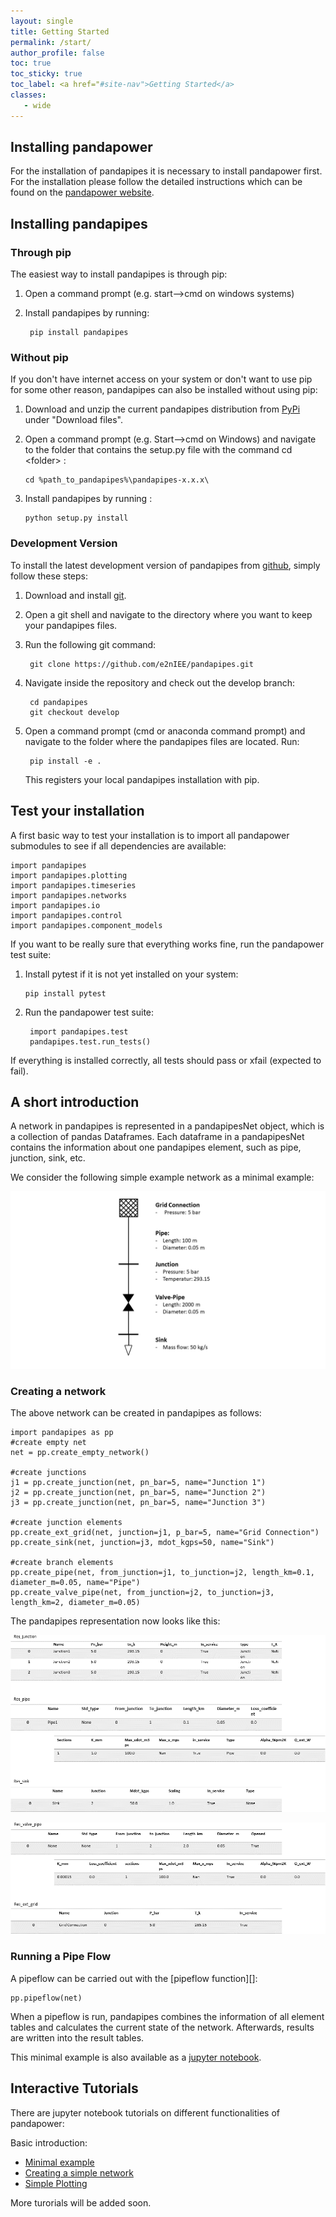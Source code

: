 ```yaml
---
layout: single
title: Getting Started
permalink: /start/
author_profile: false
toc: true
toc_sticky: true
toc_label: <a href="#site-nav">Getting Started</a>
classes:
   - wide
---
```



## Installing pandapower

For the installation of pandapipes it is necessary to install pandapower first. For the installation please follow the detailed instructions which can be found on the [pandapower website](http://www.pandapower.org/start/). 



<h2 id="install">Installing pandapipes</h2>
        
<h3 id="pip">Through pip</h3>

The easiest way to install pandapipes is through pip:

1. Open a command prompt (e.g. start-->cmd on windows systems)

2. Install pandapipes by running:

        pip install pandapipes

<h3 id="nopip">Without pip</h3>

If you don't have internet access on your system or don't want to use pip for some other reason, pandapipes can also be installed without using pip:

1.  Download and unzip the current pandapipes distribution from [PyPi](https://pypi.org/project/pandapower/) under "Download files".
2.  Open a command prompt (e.g. Start\--\>cmd on Windows) and navigate to the folder that contains the setup.py file with the command cd
    \<folder\> :

        cd %path_to_pandapipes%\pandapipes-x.x.x\

3.  Install pandapipes by running :

        python setup.py install

<h3 id="develop">Development Version</h3>

To install the latest development version of pandapipes from [github](https://github.com/e2nIEE/pandapipes), simply follow these steps:

1. Download and install [git](https://git-scm.com). 

2. Open a git shell and navigate to the directory where you want to keep your pandapipes files.

3. Run the following git command:

        git clone https://github.com/e2nIEE/pandapipes.git

4. Navigate inside the repository and check out the develop branch:

        cd pandapipes
        git checkout develop
       
5. Open a command prompt (cmd or anaconda command prompt) and navigate to the folder where the pandapipes files are located. Run:

        pip install -e .
        
   This registers your local pandapipes installation with pip.
        
## Test your installation <a name="test"></a>

A first basic way to test your installation is to import all pandapower submodules to see if all dependencies are available:

    import pandapipes
    import pandapipes.plotting
    import pandapipes.timeseries
    import pandapipes.networks
    import pandapipes.io
    import pandapipes.control
    import pandapipes.component_models
    
   
If you want to be really sure that everything works fine, run the pandapower test suite:

1.  Install pytest if it is not yet installed on your system:

        pip install pytest

2. Run the pandapower test suite:

        import pandapipes.test
        pandapipes.test.run_tests()

If everything is installed correctly, all tests should pass or xfail (expected to fail).


## A short introduction <a name="intro"></a>

A network in pandapipes is represented in a pandapipesNet object, which
is a collection of pandas Dataframes. Each dataframe in a pandapipesNet
contains the information about one pandapipes element, such as pipe,
junction, sink, etc.

We consider the following simple example network as a minimal
example:

![](/images/getting_started/simple_network.png)


### Creating a network

The above network can be created in pandapipes as follows:

    import pandapipes as pp
    #create empty net
    net = pp.create_empty_network() 

    #create junctions
    j1 = pp.create_junction(net, pn_bar=5, name="Junction 1")
    j2 = pp.create_junction(net, pn_bar=5, name="Junction 2")
    j3 = pp.create_junction(net, pn_bar=5, name="Junction 3")

    #create junction elements
    pp.create_ext_grid(net, junction=j1, p_bar=5, name="Grid Connection")
    pp.create_sink(net, junction=j3, mdot_kgps=50, name="Sink")

    #create branch elements
    pp.create_pipe(net, from_junction=j1, to_junction=j2, length_km=0.1, diameter_m=0.05, name="Pipe")
    pp.create_valve_pipe(net, from_junction=j2, to_junction=j3, length_km=2, diameter_m=0.05)   



The pandapipes representation now looks like this:

![image](/images/getting_started/pandapipes_results1.PNG)






![image](/images/getting_started/pandapipes_results2.png)


### Running a Pipe Flow

A pipeflow can be carried out with the [pipeflow function][]: 

    pp.pipeflow(net)

When a pipeflow is run, pandapipes combines the information of all
element tables and calculates the current state of the network. Afterwards, results are written into the
result tables.


This minimal example is also available as a [jupyter notebook].

  [jupyter notebook]: https://github.com/e2nIEE/pandapipes/blob/master/tutorials/minimal_example.ipynb


  
## Interactive Tutorials <a name="tutorials"></a>

There are jupyter notebook tutorials on different functionalities of pandapower:

Basic introduction:

   -   [Minimal example](https://github.com/e2nIEE/pandapipes/blob/master/tutorials/minimal_example.ipynb)
   -   [Creating a simple network](https://github.com/e2nIEE/pandapipes/blob/master/tutorials/creating_a_simple_network.ipynb)
   -   [Simple Plotting](https://github.com/e2nIEE/pandapipes/blob/master/tutorials/simple_plot.ipynb)
  
 
 More turorials will be added soon.




